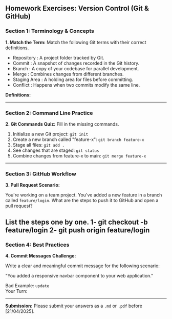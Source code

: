 ## Homework Exercises: Version Control (Git & GitHub)

### Section 1: Terminology & Concepts

**1. Match the Term:** Match the following Git terms with their correct definitions.

- Repository :  A project folder tracked by Git.
- Commit :  A snapshot of changes recorded in the Git history.
- Branch : A copy of your codebase for parallel development.
- Merge : Combines changes from different branches.
- Staging Area : A holding area for files before committing.
- Conflict :  Happens when two commits modify the same line.

**Definitions:**

---

### Section 2: Command Line Practice

**2. Git Commands Quiz:** Fill in the missing commands.

1. Initialize a new Git project: `git init`
2. Create a new branch called "feature-x": `git branch feature-x`
3. Stage all files: `git add .`
4. See changes that are staged: `git status`
5. Combine changes from feature-x to main: `git merge feature-x`

---

### Section 3: GitHub Workflow

**3. Pull Request Scenario:**

You're working on a team project. You've added a new feature in a branch called `feature/login`. What are the steps to push it to GitHub and open a pull request?

List the steps one by one.
 1- git checkout -b feature/login
 2- git push origin feature/login
---

### Section 4: Best Practices

**4. Commit Messages Challenge:**

Write a clear and meaningful commit message for the following scenario:

"You added a responsive navbar component to your web application."

Bad Example: `update`  
Your Turn:

---

**Submission:**
Please submit your answers as a `.md` or `.pdf` before [21/04/2025].
